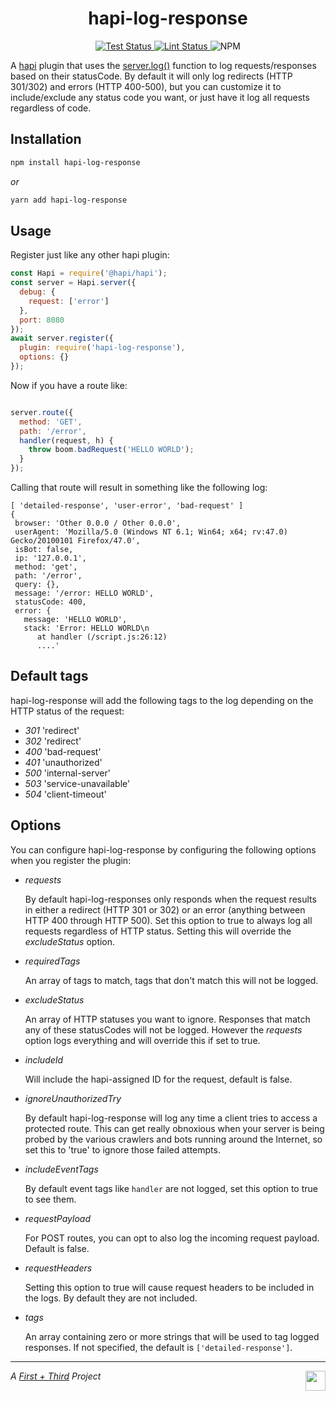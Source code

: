 <h1 align="center">hapi-log-response</h1>

<p align="center">
  <a href="https://github.com/firstandthird/hapi-log-response/actions">
    <img src="https://img.shields.io/github/workflow/status/firstandthird/hapi-log-response/Test/main?label=Tests&style=for-the-badge" alt="Test Status"/>
  </a>
  <a href="https://github.com/firstandthird/hapi-log-response/actions">
    <img src="https://img.shields.io/github/workflow/status/firstandthird/hapi-log-response/Lint/main?label=Lint&style=for-the-badge" alt="Lint Status"/>
  </a>
  <img src="https://img.shields.io/npm/v/hapi-log-response.svg?label=npm&style=for-the-badge" alt="NPM" />
</p>


A [hapi](https://hapi.dev/) plugin that uses the [server.log()](https://hapi.dev/api/?v=20.1.0#-serverlogtags-data-timestamp) function to log requests/responses based on their statusCode.  By default it will only log redirects (HTTP 301/302) and errors (HTTP 400-500), but you can customize it to include/exclude any status code you want, or just have it log all requests regardless of code.

## Installation

```sh
npm install hapi-log-response
```

_or_

```sh
yarn add hapi-log-response
```

## Usage

Register just like any other hapi plugin:

```javascript
const Hapi = require('@hapi/hapi');
const server = Hapi.server({
  debug: {
    request: ['error']
  },
  port: 8080
});
await server.register({
  plugin: require('hapi-log-response'),
  options: {}
});
```

Now if you have a route like:
```js

```

```js
server.route({
  method: 'GET',
  path: '/error',
  handler(request, h) {
    throw boom.badRequest('HELLO WORLD');
  }
});
```

  Calling that route will result in something like the following log:
  ```
  [ 'detailed-response', 'user-error', 'bad-request' ]
  {
   browser: 'Other 0.0.0 / Other 0.0.0',
   userAgent: 'Mozilla/5.0 (Windows NT 6.1; Win64; x64; rv:47.0) Gecko/20100101 Firefox/47.0',
   isBot: false,
   ip: '127.0.0.1',
   method: 'get',
   path: '/error',
   query: {},
   message: '/error: HELLO WORLD',
   statusCode: 400,
   error: {
     message: 'HELLO WORLD',
     stack: 'Error: HELLO WORLD\n
        at handler (/script.js:26:12)
        ....'
  ```

## Default tags

hapi-log-response will add the following tags to the log depending on the HTTP status of the request:

- _301_ 'redirect'
- _302_ 'redirect'
- _400_ 'bad-request'
- _401_ 'unauthorized'
- _500_ 'internal-server'
- _503_ 'service-unavailable'
- _504_ 'client-timeout'

## Options

You can configure hapi-log-response by configuring the following options when you register the plugin:

- _requests_

   By default hapi-log-responses only responds when the request results in either a redirect (HTTP 301 or 302) or an error (anything between HTTP 400 through HTTP 500).  Set this option to true to always log all requests regardless of HTTP status.  Setting this will override the _excludeStatus_ option.

- _requiredTags_

  An array of tags to match, tags that don't match this will not be logged.

- _excludeStatus_

  An array of HTTP statuses you want to ignore.  Responses that match any of these statusCodes will not be logged.  However the _requests_ option logs everything and will override this if set to true.

- _includeId_

  Will include the hapi-assigned ID for the request, default is false.

- _ignoreUnauthorizedTry_

  By default hapi-log-response will log any time a client tries to access a protected route.  This can get really obnoxious when your server is being probed by the various crawlers and bots running around the Internet, so set this to 'true' to ignore those failed attempts.

- _includeEventTags_

  By default event tags like `handler` are not logged, set this option to true to see them.

- _requestPayload_

  For POST routes, you can opt to also log the incoming request payload.  Default is false.

- _requestHeaders_

  Setting this option to true will cause request headers to be included in the logs.  By default they are not included.

- _tags_

  An array containing zero or more strings that will be used to tag logged responses. If not specified, the default is `['detailed-response']`.


---

<a href="https://firstandthird.com"><img src="https://firstandthird.com/_static/ui/images/safari-pinned-tab-62813db097.svg" height="32" width="32" align="right"></a>

_A [First + Third](https://firstandthird.com) Project_
